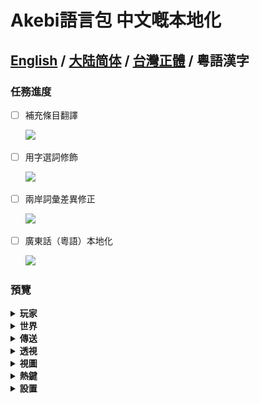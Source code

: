 # Akebi語言包 中文嘅本地化

**[English](README.MD) / [大陆简体](README.ZH-CN.MD) / [台灣正體](README.ZH-TW.MD) / 粵語漢字**
---

### **任務進度**
- [ ] 補充條目翻譯

  ![](https://progress-bar.dev/96/?width=140)
- [ ] 用字選詞修飾

  ![](https://progress-bar.dev/90/?width=140)
- [ ] 兩岸詞彙差異修正

  ![](https://progress-bar.dev/0/?width=140)
- [ ] 廣東話（粵語）本地化

  ![](https://progress-bar.dev/0/?width=140)
    
### 預覽

<details>
  <summary><b>玩家</b></summary>
  <img src="Images/Simplified%20Chinese/Player.png">
</details>

<details>
  <summary><b>世界</b></summary>
  <img src="Images/Simplified%20Chinese/World.png">
</details>

<details>
  <summary><b>傳送</b></summary>
  <img src="Images/Simplified%20Chinese/Teleport.png">
</details>

<details>
  <summary><b>透視</b></summary>
  <img src="Images/Simplified%20Chinese/ESP.png">
</details>

<details>
  <summary><b>視圖</b></summary>
  <img src="Images/Simplified%20Chinese/Visuals.png">
</details>

<details>
  <summary><b>熱鍵</b></summary>
  <img src="Images/Simplified%20Chinese/Hotkeys.png">
</details>

<details>
  <summary><b>設置</b></summary>
  <img src="Images/Simplified%20Chinese/Settings.png">
</details>
